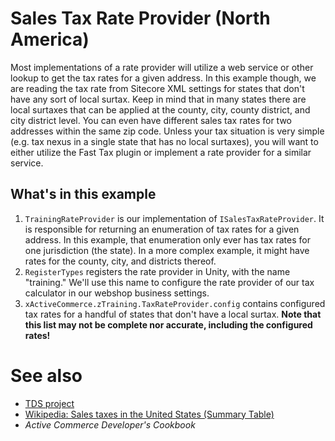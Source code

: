 Sales Tax Rate Provider (North America)
========
Most implementations of a rate provider will utilize a web service or other lookup to get the tax rates for a given address. In this example though, we are reading the tax rate from Sitecore XML settings for states that don't have any sort of local surtax. Keep in mind that in many states there are local surtaxes that can be applied at the county, city, county district, and city district level. You can even have different sales tax rates for two addresses within the same zip code. Unless your tax situation is very simple (e.g. tax nexus in a single state that has no local surtaxes), you will want to either utilize the Fast Tax plugin or implement a rate provider for a similar service.

## What's in this example
1. `TrainingRateProvider` is our implementation of `ISalesTaxRateProvider`. It is responsible for returning an enumeration of tax rates for a given address. In this example, that enumeration only ever has tax rates for one jurisdiction (the state). In a more complex example, it might have rates for the county, city, and districts thereof.
2. `RegisterTypes` registers the rate provider in Unity, with the name "training." We'll use this name to configure the rate provider of our tax calculator in our webshop business settings.
3. `xActiveCommerce.zTraining.TaxRateProvider.config` contains configured tax rates for a handful of states that don't have a local surtax. **Note that this list may not be complete nor accurate, including the configured rates!**



# See also
* [TDS project](../ActiveCommerce.Training.TaxRateProvider.Sitecore)
* [Wikipedia: Sales taxes in the United States (Summary Table)](http://en.wikipedia.org/wiki/Sales_taxes_in_the_United_States#Summary_table)
* *Active Commerce Developer's Cookbook*